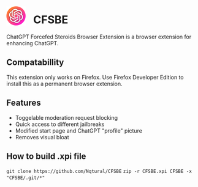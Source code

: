 <div style="display: flex; align-items: center;">
  <img src="https://raw.githubusercontent.com/Nqtural/CFSBE/master/res/icon-full.png" alt="Image" style="width: 50px;">
  <h1 style="margin-left: 20px;">CFSBE</h1>
</div>
ChatGPT Forcefed Steroids Browser Extension is a browser extension for enhancing ChatGPT.

## Compatabillity
This extension only works on Firefox. Use Firefox Developer Edition to install this as a permanent browser extension.

## Features
- Toggelable moderation request blocking
- Quick access to different jailbreaks
- Modified start page and ChatGPT "profile" picture
- Removes visual bloat

## How to build .xpi file
`git clone https://github.com/Nqtural/CFSBE`
`zip -r CFSBE.xpi CFSBE -x "CFSBE/.git/*"`

